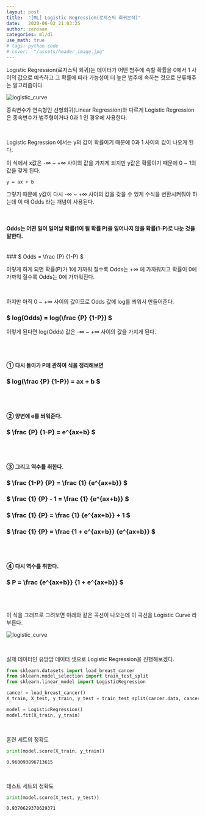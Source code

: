 ```yaml
---
layout: post
title:  "[ML] Logistic Regression(로지스틱 회귀분석)"
date:   2020-06-02 21:03:25
author: zeroaan
categories: ml/dl
use_math: true
# tags: python code
# cover:  "/assets/header_image.jpg"
---
```


Logistic Regression(로지스틱 회귀)는 데이터가 어떤 범주에 속할 확률을 0에서 1 사이의 값으로 예측하고 그 확률에 따라 가능성이 더 높은 범주에 속하는 것으로 분류해주는 알고리즘이다.

![logistic_curve]({{site.baseurl}}/img/logistic_curve.png)

종속변수가 연속형인 선형회귀(Linear Regression)와 다르게 Logistic Regression은 종속변수가 범주형이거나 0과 1 인 경우에 사용한다.

<br>

Logistic Regression 에서는 y의 값이 확률이기 때문에 0과 1 사이의 값이 나오게 된다.

이 식에서 x값은 -∞ ~ +∞ 사이의 값을 가지게 되지만 y값은 확률이기 때문에 0 ~ 1의 값을 갖게 된다.

`y = ax + b`

그렇기 때문에 y값이 다시 -∞ ~ +∞ 사이의 값을 갖을 수 있게 수식을 변환시켜줘야 하는데 이 때 Odds 라는 개념이 사용된다.

<br>

#### Odds는 어떤 일이 일어날 확률(1이 될 확률 P)을 일어나지 않을 확률(1-P)로 나눈 것을 말한다.
<br>
### $ Odds = \frac {P} {1-P} $

이렇게 하게 되면 확률(P)가 1에 가까워 질수록 Odds는 +∞ 에 가까워지고 확률이 0에 가까워 질수록 Odds는 0에 가까워진다.

<br>

하지만 아직 0 ~ +∞ 사이의 값이므로 Odds 값에 log를 씌워서 만들어준다.

### $ log(Odds) = log(\frac {P} {1-P}) $ 

이렇게 된다면 log(Odds) 값은 -∞ ~ +∞ 사이의 값을 가지게 된다.

<br><br>

#### ① 다시 돌아가 P에 관하여 식을 정리해보면

### $ log(\frac {P} {1-P}) = ax + b $

<br><br>

#### ② 양변에 e를 씌워준다.

### $ \frac {P} {1-P} =  e^{ax+b} $ 

<br><br>

#### ③ 그리고 역수를 취한다.

### $ \frac {1-P} {P} = \frac {1} {e^{ax+b}} $

### $ \frac {1} {P} - 1 = \frac {1} {e^{ax+b}} $

### $ \frac {1} {P} = \frac {1} {e^{ax+b}} + 1 $

### $ \frac {1} {P} = \frac {1 + e^{ax+b}} {e^{ax+b}} $

<br><br>

#### ④ 다시 역수를 취한다.

### $ P = \frac {e^{ax+b}} {1 + e^{ax+b}}  $

<br><br>

이 식을 그래프로 그려보면 아래와 같은 곡선이 나오는데 이 곡선을 Logistic Curve 라 부른다.

![logistic_curve]({{site.baseurl}}/img/logistic_curve.png)

<br>

실제 데이터인 유방암 데이터 셋으로 Logistic Regression을 진행해보겠다.

```python
from sklearn.datasets import load_breast_cancer
from sklearn.model_selection import train_test_split
from sklearn.linear_model import LogisticRegression

cancer = load_breast_cancer()
X_train, X_test, y_train, y_test = train_test_split(cancer.data, cancer.target, stratify=cancer.target, random_state=66)

model = LogisticRegression()
model.fit(X_train, y_train)
```

<br>

훈련 세트의 정확도
```python
print(model.score(X_train, y_train))
```
`0.960093896713615`

<br>

테스트 세트의 정확도
```python
print(model.score(X_test, y_test))
```
`0.9370629370629371`

